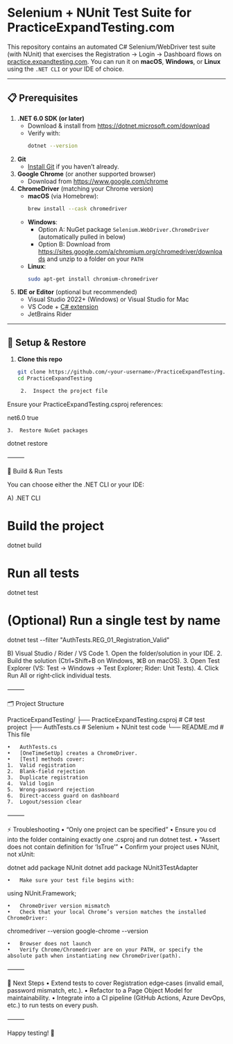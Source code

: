 # Selenium + NUnit Test Suite for PracticeExpandTesting.com

This repository contains an automated C# Selenium/WebDriver test suite (with NUnit) that exercises the Registration → Login → Dashboard flows on [practice.expandtesting.com](https://practice.expandtesting.com). You can run it on **macOS**, **Windows**, or **Linux** using the `.NET CLI` or your IDE of choice.

---

## 📋 Prerequisites

1. **.NET 6.0 SDK (or later)**  
   - Download & install from https://dotnet.microsoft.com/download  
   - Verify with:
     ```bash
     dotnet --version
     ```
2. **Git**  
   - [Install Git](https://git-scm.com/downloads) if you haven’t already.
3. **Google Chrome** (or another supported browser)  
   - Download from https://www.google.com/chrome
4. **ChromeDriver** (matching your Chrome version)  
   - **macOS** (via Homebrew):
     ```bash
     brew install --cask chromedriver
     ```
   - **Windows**:
     - Option A: NuGet package `Selenium.WebDriver.ChromeDriver` (automatically pulled in below)  
     - Option B: Download from https://sites.google.com/a/chromium.org/chromedriver/downloads and unzip to a folder on your `PATH`
   - **Linux**:
     ```bash
     sudo apt-get install chromium-chromedriver
     ```
5. **IDE or Editor** (optional but recommended)  
   - Visual Studio 2022+ (Windows) or Visual Studio for Mac  
   - VS Code + [C# extension](https://marketplace.visualstudio.com/items?itemName=ms-dotnettools.csharp)  
   - JetBrains Rider

---

## 🔧 Setup & Restore

1. **Clone this repo**  
   ```bash
   git clone https://github.com/<your‑username>/PracticeExpandTesting.git
   cd PracticeExpandTesting

	2.	Inspect the project file
Ensure your PracticeExpandTesting.csproj references:

<Project Sdk="Microsoft.NET.Sdk">
  <PropertyGroup>
    <TargetFramework>net6.0</TargetFramework>
    <IsTestProject>true</IsTestProject>
  </PropertyGroup>
  <ItemGroup>
    <PackageReference Include="NUnit" Version="3.*" />
    <PackageReference Include="NUnit3TestAdapter" Version="4.*" />
    <PackageReference Include="Microsoft.NET.Test.Sdk" Version="17.*" />
    <PackageReference Include="Selenium.WebDriver" Version="4.*" />
    <PackageReference Include="Selenium.WebDriver.ChromeDriver" Version="*" />
  </ItemGroup>
</Project>


	3.	Restore NuGet packages

dotnet restore



⸻

🚀 Build & Run Tests

You can choose either the .NET CLI or your IDE:

A) .NET CLI

# Build the project
dotnet build

# Run all tests
dotnet test

# (Optional) Run a single test by name
dotnet test --filter "AuthTests.REG_01_Registration_Valid"

B) Visual Studio / Rider / VS Code
	1.	Open the folder/solution in your IDE.
	2.	Build the solution (Ctrl+Shift+B on Windows, ⌘B on macOS).
	3.	Open Test Explorer (VS: Test → Windows → Test Explorer; Rider: Unit Tests).
	4.	Click Run All or right‑click individual tests.

⸻

🗂 Project Structure

PracticeExpandTesting/
├── PracticeExpandTesting.csproj    # C# test project
├── AuthTests.cs                    # Selenium + NUnit test code
└── README.md                       # This file

	•	AuthTests.cs
	•	[OneTimeSetUp] creates a ChromeDriver.
	•	[Test] methods cover:
	1.	Valid registration
	2.	Blank‑field rejection
	3.	Duplicate registration
	4.	Valid login
	5.	Wrong‑password rejection
	6.	Direct‑access guard on dashboard
	7.	Logout/session clear

⸻

⚡ Troubleshooting
	•	“Only one project can be specified”
	•	Ensure you cd into the folder containing exactly one .csproj and run dotnet test.
	•	“Assert does not contain definition for ‘IsTrue’”
	•	Confirm your project uses NUnit, not xUnit:

dotnet add package NUnit
dotnet add package NUnit3TestAdapter


	•	Make sure your test file begins with:

using NUnit.Framework;


	•	ChromeDriver version mismatch
	•	Check that your local Chrome’s version matches the installed ChromeDriver:

chromedriver --version
google-chrome --version


	•	Browser does not launch
	•	Verify Chrome/Chromedriver are on your PATH, or specify the absolute path when instantiating new ChromeDriver(path).

⸻

🎯 Next Steps
	•	Extend tests to cover Registration edge‑cases (invalid email, password mismatch, etc.).
	•	Refactor to a Page Object Model for maintainability.
	•	Integrate into a CI pipeline (GitHub Actions, Azure DevOps, etc.) to run tests on every push.

⸻

Happy testing! 🚀

